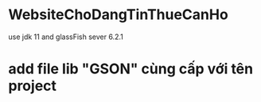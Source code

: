# WebsiteChoDangTinThueCanHo
use jdk 11 and glassFish sever 6.2.1
# add file lib "GSON" cùng cấp với tên project
